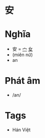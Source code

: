 # 安

# Nghĩa
* 安 = [宀](宀.md) [女](女.md)
* (miên nữ)
* an

# Phát âm
* /an/

# Tags
* Hán Việt

<script>window.HANZI_FIELD='安';</script>

